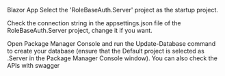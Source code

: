 Blazor App
Select the 'RoleBaseAuth.Server' project as the startup project.

Check the connection string in the appsettings.json file of the RoleBaseAuth.Server project, change it if you want.

Open Package Manager Console and run the Update-Database command to create your database (ensure that the Default project is selected as .Server in the Package Manager Console window).
You can also check the APIs with swagger
